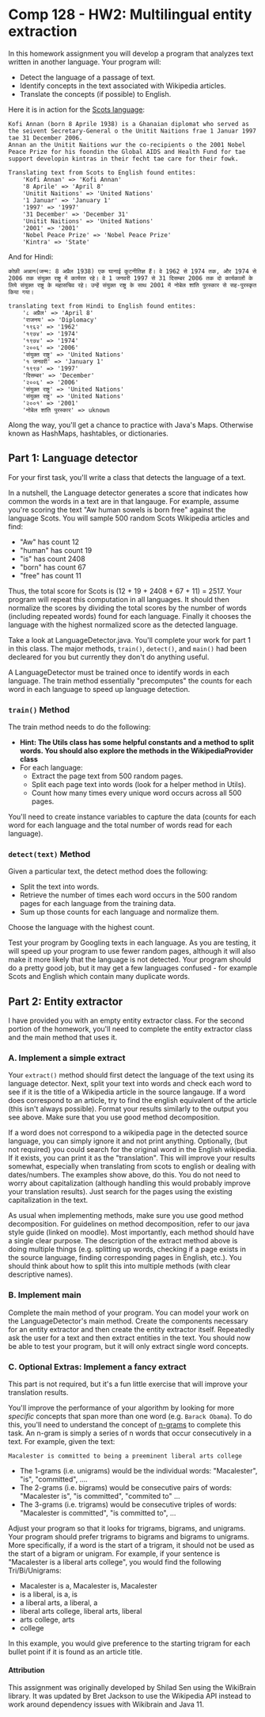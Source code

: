 Comp 128 - HW2: Multilingual entity extraction
===
In this homework assignment you will develop a program that analyzes text written in another language. Your program will:

- Detect the language of a passage of text.
- Identify concepts in the text associated with Wikipedia articles.
- Translate the concepts (if possible) to English.

Here it is in action for the [Scots language](https://en.wikipedia.org/wiki/Scots_language):

```
Kofi Annan (born 8 Aprile 1938) is a Ghanaian diplomat who served as the seivent Secretary-General o the Unitit Naitions frae 1 Januar 1997 tae 31 December 2006. 
Annan an the Unitit Naitions wur the co-recipients o the 2001 Nobel Peace Prize for his foondin the Global AIDS and Health Fund for tae support developin kintras in their fecht tae care for their fowk.

Translating text from Scots to English found entites:
	'Kofi Annan' => 'Kofi Annan'
	'8 Aprile' => 'April 8'
	'Unitit Naitions' => 'United Nations'
	'1 Januar' => 'January 1'
	'1997' => '1997'
	'31 December' => 'December 31'
	'Unitit Naitions' => 'United Nations'
	'2001' => '2001'
	'Nobel Peace Prize' => 'Nobel Peace Prize'
	'Kintra' => 'State'
```

And for Hindi:
```
कोफ़ी अन्नान(जन्म: 8 अप्रैल 1938) एक घानाई कूटनीतिज्ञ हैं। वे 1962 से 1974 तक, और 1974 से 2006 तक संयुक्त राष्ट्र में कार्यरत रहे। वे 1 जनवरी 1997 से 31 दिसम्बर 2006 तक दो कार्यकालों के लिये संयुक्त राष्ट्र के महासचिव रहे। उन्हें संयुक्त राष्ट्र के साथ 2001 में नोबेल शांति पुरस्कार से सह-पुरस्कृत किया गया।

translating text from Hindi to English found entites:
	'८ अप्रैल' => 'April 8'
	'राजनय' => 'Diplomacy'
	'१९६२' => '1962'
	'१९७४' => '1974'
	'१९७४' => '1974'
	'२००६' => '2006'
	'संयुक्त राष्ट्र' => 'United Nations'
	'१ जनवरी' => 'January 1'
	'१९९७' => '1997'
	'दिसम्बर' => 'December'
	'२००६' => '2006'
	'संयुक्त राष्ट्र' => 'United Nations'
	'संयुक्त राष्ट्र' => 'United Nations'
	'२००१' => '2001'
	'नोबेल शांति पुरस्कार' => uknown
```

Along the way, you'll get a chance to practice with Java's Maps. Otherwise known as HashMaps, hashtables, or dictionaries.
 
Part 1: Language detector
---

For your first task, you'll write a class that detects the language of a text. 

In a nutshell, the Language detector generates a score that indicates how common the words in a text are in that langauge.
For example, assume you're scoring the text "Aw human sowels is born free" against the language Scots.
You will sample 500 random Scots Wikipedia articles and find:
 *  "Aw" has count 12
 *  "human" has count 19
 *  "is" has count 2408
 *  "born" has count 67
 *  "free" has count 11
 
Thus, the total score for Scots is (12 + 19 + 2408 + 67 + 11) = 2517. 
Your program will repeat this computation in all languages. It should then normalize the scores by 
 dividing the total scores by the number of words (including repeated words) found for each language. Finally it chooses the language with the highest normalized score as the detected language.

Take a look at LanguageDetector.java. 
You'll complete your work for part 1 in this class.
The major methods, `train()`, `detect()`, and `main()` had been decleared for you but currently they don't do anything useful.

A LanguageDetector must be trained once to identify words in each language. 
The train method essentially "precomputes" the counts for each word in each language to speed up language detection.

### `train()` Method

The train method needs to do the following:

* **Hint: The Utils class has some helpful constants and a method to split words. You should also explore the methods in the WikipediaProvider class**
* For each language:
    * Extract the page text from 500 random pages.
    * Split each page text into words (look for a helper method in Utils).
    * Count how many times every unique word occurs across all 500 pages.

You'll need to create instance variables to capture the data (counts for each word for each language and the total number of words read for each language).

### `detect(text)` Method

Given a particular text, the detect method does the following: 
* Split the text into words.
* Retrieve the number of times each word occurs in the 500 random pages for each language from the training data.
* Sum up those counts for each language and normalize them.

Choose the language with the highest count. 

Test your program by Googling texts in each language. As you are testing, it will speed up your program to use fewer random pages, although it will also make it more likely that the language is not detected.
Your program should do a pretty good job, but it may get a few languages confused - for example Scots and English which contain many duplicate words.

Part 2: Entity extractor
---

I have provided you with an empty entity extractor class. 
For the second portion of the homework, you'll need to complete the entity extractor class and the main method that uses it.

### A. Implement a simple extract

Your `extract()` method should first detect the language of the text using its language detector.
Next, split your text into words and check each word to see if it is the title of a Wikipedia article in the source langauge.
If a word does correspond to an article, try to find the english equivalent of the article (this isn't always possible).
Format your results similarly to the output you see above. Make sure that you use good method decomposition.

If a word does not correspond to a wikipedia page in the detected source language, you can simply ignore it and not print anything. Optionally, (but not required) you could search for the original word in the English wikipedia. If it exists, you can print it as the "translation". This will improve your results somewhat, especially when translating from scots to english or dealing with dates/numbers. The examples show above, do this.
You do not need to worry about capitalization (although handling this would probably improve your translation results). Just search for the pages using the existing capitalization in the text.

As usual when implementing methods, make sure you use good method decomposition. For guidelines on method decomposition, refer to our java style guide (linked on moodle). Most importantly, each method should have a single clear purpose. The description of the extract method above is doing multiple things (e.g. splitting up words, checking if a page exists in the source language, finding corresponding pages in English, etc.). You should think about how to split this into multiple methods (with clear descriptive names).

### B. Implement main

Complete the main method of your program.
You can model your work on the LanguageDetector's main method.
Create the components necessary for an entity extractor and then create the entity extractor itself.
Repeatedly ask the user for a text and then extract entities in the text.
You should now be able to test your program, but it will only extract single word concepts.


### C. Optional Extras: Implement a fancy extract

This part is not required, but it's a fun little exercise that will improve your translation results.

You'll improve the performance of your algorithm by looking for more *specific* concepts that span more than one word (e.g. `Barack Obama`).
To do this, you'll need to understand the concept of [n-grams](http://en.wikipedia.org/wiki/N-gram) to complete this task. 
An n-gram is simply a series of n words that occur consecutively in a text. For example, given the text:
```
Macalester is committed to being a preeminent liberal arts college
```
* The 1-grams (i.e. unigrams) would be the individual words: "Macalester", "is", "committed", ....
* The 2-grams (i.e. bigrams) would be consecutive pairs of words: "Macalester is", "is committed", "commited to" ...
* The 3-grams (i.e. trigrams) would be consecutive triples of words: "Macalester is committed", "is committed to", ...

Adjust your program so that it looks for trigrams, bigrams, and unigrams.
Your program should prefer trigrams to bigrams and bigrams to unigrams. 
More specifically, if a word is the start of a trigram, it should not be used as the start of a bigram or unigram.
For example, if your sentence is "Macalester is a liberal arts college", you would find the following Tri/Bi/Unigrams:
* Macalester is a, Macalester is, Macalester
* is a liberal, is a, is
* a liberal arts, a liberal, a
* liberal arts college, liberal arts, liberal
* arts college, arts
* college

In this example, you would give preference to the starting trigram for each bullet point if it is found as an article title.


#### Attribution
This assignment was originally developed by Shilad Sen using the WikiBrain library. It was updated
by Bret Jackson to use the Wikipedia API instead to work around dependency issues with Wikibrain and Java 11.
